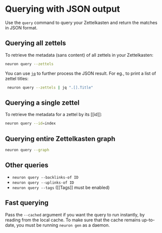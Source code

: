 # Querying with JSON output

Use the `query` command to query your Zettelkasten and return the matches in JSON format. 

## Querying all zettels

To retrieve the metadata (sans content) of all zettels in your Zettelkasten:

```bash
neuron query --zettels
```

You can use [`jq`][jq] to further process the JSON result. For eg., to print a list of zettel titles:

```bash
 neuron query --zettels | jq ".[].Title"
 ```

## Querying a single zettel

To retrieve the metadata for a zettel by its [[id]]:

```bash
neuron query --id=index
```

## Querying entire Zettelkasten graph

```bash
neuron query --graph
```

## Other queries

- `neuron query --backlinks-of ID`
- `neuron query --uplinks-of ID`
- `neuron query --tags` ([[Tags]] must be enabled)

## Fast querying

Pass the `--cached` argument if you want the query to run instantly, by reading from the local cache. To make sure that the cache remains up-to-date, you must be running `neuron gen` as a daemon.

[jq]: https://stedolan.github.io/jq/